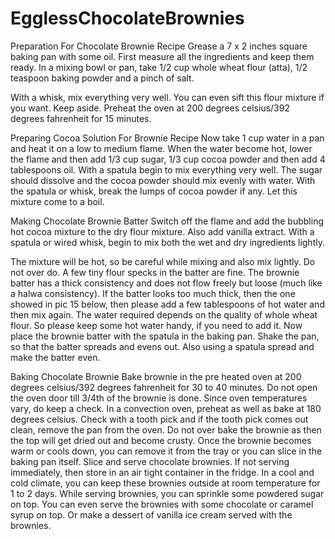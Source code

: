# EgglessChocolateBrownies
Preparation For Chocolate Brownie Recipe
Grease a 7 x 2 inches square baking pan with some oil.
First measure all the ingredients and keep them ready.
In a mixing bowl or pan, take 1/2 cup whole wheat flour (atta), 1/2 teaspoon baking powder and a pinch of salt.

With a whisk, mix everything very well. You can even sift this flour mixture if you want. Keep aside. Preheat the oven at 200 degrees celsius/392 degrees fahrenheit for 15 minutes.

Preparing Cocoa Solution For Brownie Recipe
Now take 1 cup water in a pan and heat it on a low to medium flame.
When the water become hot, lower the flame and then add 1/3 cup sugar, 1/3 cup cocoa powder and then add 4 tablespoons oil.
With a spatula begin to mix everything very well. The sugar should dissolve and the cocoa powder should mix evenly with water. With the spatula or whisk, break the lumps of cocoa powder if any.
Let this mixture come to a boil.

Making Chocolate Brownie Batter
Switch off the flame and add the bubbling hot cocoa mixture to the dry flour mixture.
Also add vanilla extract.
With a spatula or wired whisk, begin to mix both the wet and dry ingredients lightly.

The mixture will be hot, so be careful while mixing and also mix lightly. Do not over do. A few tiny flour specks in the batter are fine.
The brownie batter has a thick consistency and does not flow freely but loose (much like a halwa consistency). 
If the batter looks too much thick, then the one showed in pic 15 below, then please add a few tablespoons of hot water and then mix again. 
The water required depends on the quality of whole wheat flour. So please keep some hot water handy, if you need to add it.
Now place the brownie batter with the spatula in the baking pan.
Shake the pan, so that the batter spreads and evens out. Also using a spatula spread and make the batter even.

Baking Chocolate Brownie
Bake brownie in the pre heated oven at 200 degrees celsius/392 degrees fahrenheit for 30 to 40 minutes. Do not open the oven door till 3/4th of the brownie is done. Since oven temperatures vary, do keep a check. In a convection oven, preheat as well as bake at 180 degrees celsius.
Check with a tooth pick and if the tooth pick comes out clean, remove the pan from the oven. 
Do not over bake the brownie as then the top will get dried out and become crusty.
Once the brownie becomes warm or cools down, you can remove it from the tray or you can slice in the baking pan itself.
Slice and serve chocolate brownies. If not serving immediately, then store in an air tight container in the fridge. In a cool and cold climate, you can keep these brownies outside at room temperature for 1 to 2 days.
While serving brownies, you can sprinkle some powdered sugar on top. 
You can even serve the brownies with some chocolate or caramel syrup on top. Or make a dessert of vanilla ice cream served with the brownies.

